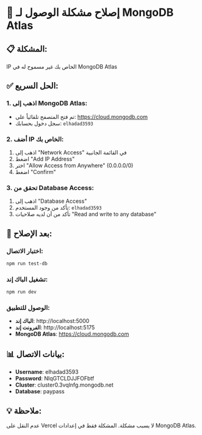 # 🔧 إصلاح مشكلة الوصول لـ MongoDB Atlas

## 📋 المشكلة:
IP الخاص بك غير مسموح له في MongoDB Atlas

## ✅ الحل السريع:

### 1. اذهب إلى MongoDB Atlas:
- تم فتح المتصفح تلقائياً على: https://cloud.mongodb.com
- سجل دخول بحسابك: `elhadad3593`

### 2. أضف IP الخاص بك:
1. اذهب إلى "Network Access" في القائمة الجانبية
2. اضغط "Add IP Address"
3. اختر "Allow Access from Anywhere" (0.0.0.0/0)
4. اضغط "Confirm"

### 3. تحقق من Database Access:
1. اذهب إلى "Database Access"
2. تأكد من وجود المستخدم: `elhadad3593`
3. تأكد من أن لديه صلاحيات "Read and write to any database"

## 🚀 بعد الإصلاح:

### اختبار الاتصال:
```bash
npm run test-db
```

### تشغيل الباك إند:
```bash
npm run dev
```

### الوصول للتطبيق:
- **الباك إند**: http://localhost:5000
- **الفرونت إند**: http://localhost:5175
- **MongoDB Atlas**: https://cloud.mongodb.com

## 📊 بيانات الاتصال:
- **Username**: elhadad3593
- **Password**: NIqGTCLDJJFOFbtf
- **Cluster**: cluster0.3vqlnfg.mongodb.net
- **Database**: paypass

## 💡 ملاحظة:
عدم النقل على Vercel لا يسبب مشكلة. المشكلة فقط في إعدادات MongoDB Atlas. 